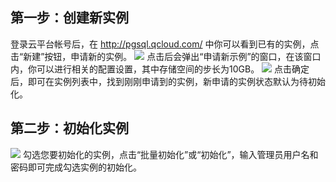 ## 第一步：创建新实例
登录云平台帐号后，在 http://pgsql.qcloud.com/ 中你可以看到已有的实例，点击“新建”按钮，申请新的实例。
![](http://imgcache.tce.fsphere.cn/image/mccdn.qcloud.com/static/img/2f1ebb07ceb944946c3a17da42a02577/image.png)
点击后会弹出“申请新示例”的窗口，在该窗口内，你可以进行相关的配置设置，其中存储空间的步长为10GB。
![](http://imgcache.tce.fsphere.cn/image/mccdn.qcloud.com/static/img/620eb05a83586b7af2804c419b89b392/image.jpg)
点击确定后，即可在实例列表中，找到刚刚申请到的实例，新申请的实例状态默认为待初始化。

## 第二步：初始化实例
![](http://imgcache.tce.fsphere.cn/image/mccdn.qcloud.com/static/img/91350c31b47336d7c888f0be0ec626ab/image.png)
勾选您要初始化的实例，点击“批量初始化”或“初始化”，输入管理员用户名和密码即可完成勾选实例的初始化。
